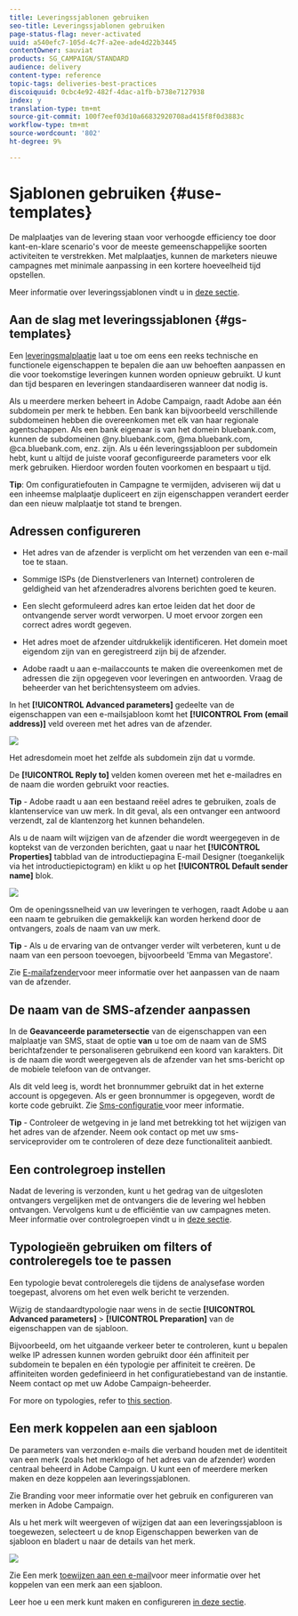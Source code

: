 ```yaml
---
title: Leveringssjablonen gebruiken
seo-title: Leveringssjablonen gebruiken
page-status-flag: never-activated
uuid: a540efc7-105d-4c7f-a2ee-ade4d22b3445
contentOwner: sauviat
products: SG_CAMPAIGN/STANDARD
audience: delivery
content-type: reference
topic-tags: deliveries-best-practices
discoiquuid: 0cbc4e92-482f-4dac-a1fb-b738e7127938
index: y
translation-type: tm+mt
source-git-commit: 100f7eef03d10a66832920708ad415f8f0d3883c
workflow-type: tm+mt
source-wordcount: '802'
ht-degree: 9%

---
```



# Sjablonen gebruiken {#use-templates}

De malplaatjes van de levering staan voor verhoogde efficiency toe door kant-en-klare scenario&#39;s voor de meeste gemeenschappelijke soorten activiteiten te verstrekken. Met malplaatjes, kunnen de marketers nieuwe campagnes met minimale aanpassing in een kortere hoeveelheid tijd opstellen.

Meer informatie over leveringssjablonen vindt u in [deze sectie](../../start/using/marketing-activity-templates.md).

## Aan de slag met leveringssjablonen {#gs-templates}

Een [leveringsmalplaatje](../../start/using/marketing-activity-templates.md#creating-a-new-template) laat u toe om eens een reeks technische en functionele eigenschappen te bepalen die aan uw behoeften aanpassen en die voor toekomstige leveringen kunnen worden opnieuw gebruikt. U kunt dan tijd besparen en leveringen standaardiseren wanneer dat nodig is.

Als u meerdere merken beheert in Adobe Campaign, raadt Adobe aan één subdomein per merk te hebben. Een bank kan bijvoorbeeld verschillende subdomeinen hebben die overeenkomen met elk van haar regionale agentschappen. Als een bank eigenaar is van het domein bluebank.com, kunnen de subdomeinen @ny.bluebank.com, @ma.bluebank.com, @ca.bluebank.com, enz. zijn. Als u één leveringssjabloon per subdomein hebt, kunt u altijd de juiste vooraf geconfigureerde parameters voor elk merk gebruiken. Hierdoor worden fouten voorkomen en bespaart u tijd.

**Tip**:  Om configuratiefouten in Campagne te vermijden, adviseren wij dat u een inheemse malplaatje dupliceert en zijn eigenschappen verandert eerder dan een nieuw malplaatje tot stand te brengen.

## Adressen configureren

* Het adres van de afzender is verplicht om het verzenden van een e-mail toe te staan.

* Sommige ISPs (de Dienstverleners van Internet) controleren de geldigheid van het afzenderadres alvorens berichten goed te keuren.

* Een slecht geformuleerd adres kan ertoe leiden dat het door de ontvangende server wordt verworpen. U moet ervoor zorgen een correct adres wordt gegeven.

* Het adres moet de afzender uitdrukkelijk identificeren. Het domein moet eigendom zijn van en geregistreerd zijn bij de afzender.

* Adobe raadt u aan e-mailaccounts te maken die overeenkomen met de adressen die zijn opgegeven voor leveringen en antwoorden. Vraag de beheerder van het berichtensysteem om advies.

In het **[!UICONTROL Advanced parameters]** gedeelte van de eigenschappen van een e-mailsjabloon komt het **[!UICONTROL From (email address)]** veld overeen met het adres van de afzender.

![](assets/template-parameters.png)

Het adresdomein moet het zelfde als subdomein zijn dat u vormde.

De **[!UICONTROL Reply to]** velden komen overeen met het e-mailadres en de naam die worden gebruikt voor reacties.

**Tip** - Adobe raadt u aan een bestaand reëel adres te gebruiken, zoals de klantenservice van uw merk. In dit geval, als een ontvanger een antwoord verzendt, zal de klantenzorg het kunnen behandelen.

Als u de naam wilt wijzigen van de afzender die wordt weergegeven in de koptekst van de verzonden berichten, gaat u naar het **[!UICONTROL Properties]** tabblad van de introductiepagina E-mail Designer (toegankelijk via het introductiepictogram) en klikt u op het **[!UICONTROL Default sender name]** blok.

![](assets/template-content.png)

Om de openingssnelheid van uw leveringen te verhogen, raadt Adobe u aan een naam te gebruiken die gemakkelijk kan worden herkend door de ontvangers, zoals de naam van uw merk.

**Tip** - Als u de ervaring van de ontvanger verder wilt verbeteren, kunt u de naam van een persoon toevoegen, bijvoorbeeld &#39;Emma van Megastore&#39;.

Zie [E-mailafzender](../../designing/using/subject-line.md#email-sender)voor meer informatie over het aanpassen van de naam van de afzender.

## De naam van de SMS-afzender aanpassen

In de **Geavanceerde parametersectie** van de eigenschappen van een malplaatje van SMS, staat de optie **van** u toe om de naam van de SMS berichtafzender te personaliseren gebruikend een koord van karakters. Dit is de naam die wordt weergegeven als de afzender van het sms-bericht op de mobiele telefoon van de ontvanger.

Als dit veld leeg is, wordt het bronnummer gebruikt dat in het externe account is opgegeven. Als er geen bronnummer is opgegeven, wordt de korte code gebruikt. Zie [Sms-configuratie ](../../administration/using/configuring-sms-channel.md) voor meer informatie.

**Tip** - Controleer de wetgeving in je land met betrekking tot het wijzigen van het adres van de afzender. Neem ook contact op met uw sms-serviceprovider om te controleren of deze deze functionaliteit aanbiedt.

## Een controlegroep instellen

Nadat de levering is verzonden, kunt u het gedrag van de uitgesloten ontvangers vergelijken met de ontvangers die de levering wel hebben ontvangen. Vervolgens kunt u de efficiëntie van uw campagnes meten. Meer informatie over controlegroepen vindt u in [deze sectie](../../sending/using/control-group.md).

## Typologieën gebruiken om filters of controleregels toe te passen

Een typologie bevat controleregels die tijdens de analysefase worden toegepast, alvorens om het even welk bericht te verzenden.

Wijzig de standaardtypologie naar wens in de sectie **[!UICONTROL Advanced parameters]** > **[!UICONTROL Preparation]** van de eigenschappen van de sjabloon.

Bijvoorbeeld, om het uitgaande verkeer beter te controleren, kunt u bepalen welke IP adressen kunnen worden gebruikt door één affiniteit per subdomein te bepalen en één typologie per affiniteit te creëren. De affiniteiten worden gedefinieerd in het configuratiebestand van de instantie. Neem contact op met uw Adobe Campaign-beheerder.

For more on typologies, refer to [this section](../../sending/using/managing-typologies.md).

## Een merk koppelen aan een sjabloon

De parameters van verzonden e-mails die verband houden met de identiteit van een merk (zoals het merklogo of het adres van de afzender) worden centraal beheerd in Adobe Campaign. U kunt een of meerdere merken maken en deze koppelen aan leveringssjablonen.

Zie Branding voor meer informatie over het gebruik en configureren van merken in Adobe Campaign.

Als u het merk wilt weergeven of wijzigen dat aan een leveringssjabloon is toegewezen, selecteert u de knop Eigenschappen bewerken van de sjabloon en bladert u naar de details van het merk.

![](assets/template-brand.png)

Zie Een merk [toewijzen aan een e-mail](../../administration/using/branding.md#assigning-a-brand-to-an-email)voor meer informatie over het koppelen van een merk aan een sjabloon.

Leer hoe u een merk kunt maken en configureren [in deze sectie](../../administration/using/branding.md#creating-a-brand).
